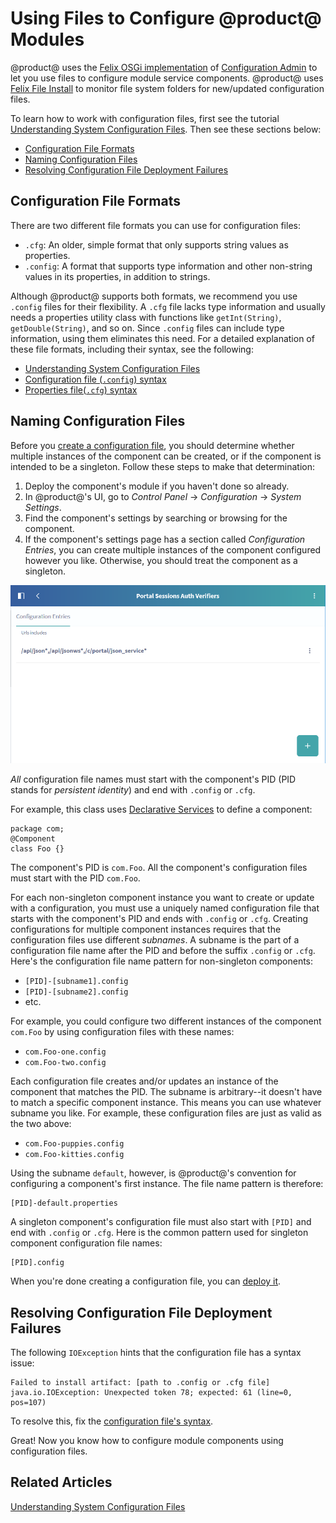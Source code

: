 # Using Files to Configure @product@ Modules

@product@ uses the
[Felix OSGi implementation](http://felix.apache.org/)
of
[Configuration Admin](http://felix.apache.org/documentation/subprojects/apache-felix-config-admin.html)
to let you use files to configure module service components. @product@ uses 
[Felix File Install](http://felix.apache.org/documentation/subprojects/apache-felix-file-install.html)
to monitor file system folders for new/updated configuration files. 

To learn how to work with configuration files, first see the tutorial 
[Understanding System Configuration Files](/discover/portal/-/knowledge_base/7-0/understanding-system-configuration-files). 
Then see these sections below: 

-   [Configuration File Formats](/develop/tutorials/-/knowledge_base/7-0/using-files-to-configure-liferay-portal-modules#configuration-file-formats)
-   [Naming Configuration Files](/develop/tutorials/-/knowledge_base/7-0/using-files-to-configure-liferay-portal-modules#naming-configuration-files)
-   [Resolving Configuration File Deployment Failures](/develop/tutorials/-/knowledge_base/7-0/using-files-to-configure-liferay-portal-modules#resolving-configuration-file-deployment-failures)

## Configuration File Formats [](id=configuration-file-formats)

There are two different file formats you can use for configuration files: 

-   `.cfg`: An older, simple format that only supports string values as 
    properties. 
-   `.config`: A format that supports type information and other non-string 
    values in its properties, in addition to strings. 

Although @product@ supports both formats, we recommend you use `.config` files 
for their flexibility. A `.cfg` file lacks type information and usually needs a 
properties utility class with functions like `getInt(String)`, 
`getDouble(String)`, and so on. Since `.config` files can include type 
information, using them eliminates this need. For a detailed explanation of 
these file formats, including their syntax, see the following: 

-   [Understanding System Configuration Files](/discover/portal/-/knowledge_base/7-0/understanding-system-configuration-files)
-   [Configuration file (`.config`) syntax](https://sling.apache.org/documentation/bundles/configuration-installer-factory.html#configuration-files-config)
-   [Properties file(`.cfg`) syntax](https://sling.apache.org/documentation/bundles/configuration-installer-factory.html#property-files-cfg)

## Naming Configuration Files [](id=naming-configuration-files)

Before you
[create a configuration file](/discover/portal/-/knowledge_base/7-0/understanding-system-configuration-files#creating-and-deploying-a-configuration-file),
you should determine whether multiple instances of the component can be created, 
or if the component is intended to be a singleton. Follow these steps to make 
that determination:

1.  Deploy the component's module if you haven't done so already. 
2.  In @product@'s UI, go to *Control Panel* &rarr; *Configuration* &rarr; 
    *System Settings*. 
3.  Find the component's settings by searching or browsing for the component. 
4.  If the component's settings page has a section called *Configuration 
    Entries*, you can create multiple instances of the component configured 
    however you like. Otherwise, you should treat the component as a singleton. 

![Figure 1: You can create multiple instances of components whose System Settings page has a *Configuration Entries* section.](../../images/system-settings-page-lists-configuration-entries.png)

*All* configuration file names must start with the component's PID (PID stands
for *persistent identity*) and end with `.config` or `.cfg`. 

For example, this class uses 
[Declarative Services](/develop/tutorials/-/knowledge_base/7-0/osgi-and-modularity-for-liferay-6-developers#osgi-services-and-dependency-injection-with-declarative-services) 
to define a component:

    package com;
    @Component
    class Foo {}

The component's PID is `com.Foo`. All the component's configuration files must
start with the PID `com.Foo`. 

For each non-singleton component instance you want to create or update with a
configuration, you must use a uniquely named configuration file that starts with
the component's PID and ends with `.config` or `.cfg`. Creating configurations 
for multiple component instances requires that the configuration files use 
different *subnames*. A subname is the part of a configuration file name after 
the PID and before the suffix `.config` or `.cfg`. Here's the configuration file 
name pattern for non-singleton components: 

-   `[PID]-[subname1].config`
-   `[PID]-[subname2].config`
-   etc. 

For example, you could configure two different instances of the component 
`com.Foo` by using configuration files with these names: 

-   `com.Foo-one.config`
-   `com.Foo-two.config`

Each configuration file creates and/or updates an instance of the component 
that matches the PID. The subname is arbitrary--it doesn't have to match a 
specific component instance. This means you can use whatever subname you like. 
For example, these configuration files are just as valid as the two above: 

-   `com.Foo-puppies.config`
-   `com.Foo-kitties.config`

Using the subname `default`, however, is @product@'s convention for configuring 
a component's first instance. The file name pattern is therefore: 

    [PID]-default.properties

A singleton component's configuration file must also start with `[PID]` and end
with `.config` or `.cfg`. Here is the common pattern used for singleton
component configuration file names: 

    [PID].config

When you're done creating a configuration file, you can
[deploy it](/discover/portal/-/knowledge_base/7-0/understanding-system-configuration-files#deploying-a-configuration-file). 

## Resolving Configuration File Deployment Failures [](id=resolving-configuration-file-deployment-failures)

The following `IOException` hints that the configuration file has a syntax
issue: 

    Failed to install artifact: [path to .config or .cfg file]
    java.io.IOException: Unexpected token 78; expected: 61 (line=0, pos=107)

To resolve this, fix the 
[configuration file's syntax](/develop/tutorials/-/knowledge_base/7-0/using-files-to-configure-liferay-portal-modules#configuration-file-formats). 

Great! Now you know how to configure module components using configuration 
files. 

## Related Articles [](id=related-articles)

[Understanding System Configuration Files](/discover/portal/-/knowledge_base/7-0/understanding-system-configuration-files)
